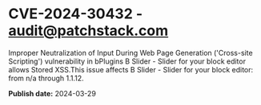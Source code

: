 # CVE-2024-30432 - audit@patchstack.com

Improper Neutralization of Input During Web Page Generation ('Cross-site Scripting') vulnerability in bPlugins B Slider - Slider for your block editor allows Stored XSS.This issue affects B Slider - Slider for your block editor: from n/a through 1.1.12.



**Publish date:** 2024-03-29
